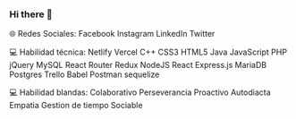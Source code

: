 ### Hi there 👋

<!--
**ibracardozo7/ibracardozo7** is a ✨ _special_ ✨ repository because its `README.md` (this file) appears on your GitHub profile.

Here are some ideas to get you started:

- 🔭 I’m currently working on ...
- 🌱 I’m currently learning ...
- 👯 I’m looking to collaborate on ...
- 🤔 I’m looking for help with ...
- 💬 Ask me about ...
- 📫 How to reach me: ...
- 😄 Pronouns: ...
- ⚡ Fun fact: ...
-->

🌐 Redes Sociales:
Facebook Instagram LinkedIn Twitter

💻 Habilidad técnica:
Netlify Vercel C++ CSS3 HTML5 Java JavaScript PHP jQuery MySQL React Router Redux NodeJS React Express.js MariaDB Postgres Trello Babel Postman sequelize

💻 Habilidad blandas:
Colaborativo
Perseverancia
Proactivo
Autodiacta
Empatia
Gestion de tiempo
Sociable
